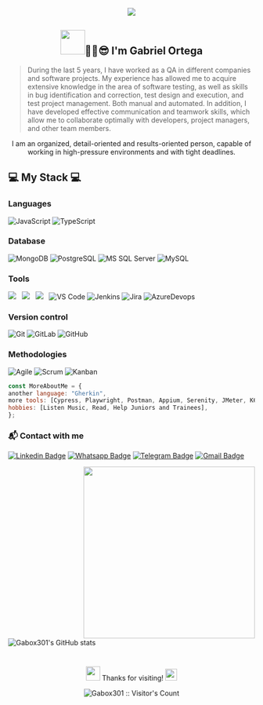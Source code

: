 <p align="center"><img src="https://i.imgur.com/A6bWGFl.gif"/></p>

<h2 align="center"> <img src="https://raw.githubusercontent.com/alexnaiman/alexnaiman/master/resources/welcomeglitch.gif" width="50px" />✌🏻😎 I'm Gabriel Ortega</h2>
  
> During the last 5 years, I have worked as a QA in different companies and software projects. My experience has allowed me to acquire extensive knowledge in the area of software testing, as well as skills in bug identification and correction, test design and execution, and test project management. Both manual and automated. In addition, I have developed effective communication and teamwork skills, which allow me to collaborate optimally with developers, project managers, and other team members.

<p align='center'>
I am an organized, detail-oriented and results-oriented person, capable of working in high-pressure environments and with tight deadlines.
</p>
  
## 💻 My Stack 💻

### Languages
![JavaScript](https://img.shields.io/badge/-JavaScript-black?style=flat&logo=javascript)
![TypeScript](https://img.shields.io/badge/-TypeScript-000000?style=flat&logo=typescript)

### Database
![MongoDB](https://img.shields.io/badge/-MongoDB-black?style=flat-square&logo=mongodb)
![PostgreSQL](https://img.shields.io/badge/-PostgreSQL-336791?style=flat&logo=postgresql)
![MS SQL Server](http://img.shields.io/badge/-MS%20SQL%20Server-CC2927?style=flat-square&logo=microsoft-sql-server&logoColor=ffffff)
![MySQL](https://img.shields.io/badge/-MySQL-F29111?style=flat&logo=mysql&logoColor=FFFFFF)

### Tools
<img src="https://img.shields.io/badge/Jest-C21325?style=for-the-badge&logo=jest&logoColor=white" />&nbsp;&nbsp;
<img src="https://img.shields.io/badge/Swagger-85EA2D?style=for-the-badge&logo=Swagger&logoColor=white" />&nbsp;&nbsp;
<img src="https://img.shields.io/badge/eslint-3A33D1?style=for-the-badge&logo=eslint&logoColor=white" />&nbsp;&nbsp;
![VS Code](http://img.shields.io/badge/-VS%20Code-007ACC?style=flat-square&logo=visual-studio-code&logoColor=ffffff)
![Jenkins](https://img.shields.io/badge/Jenkins-gray?style=flat&logo=jenkins)
![Jira](https://img.shields.io/badge/-Jira-0052CC?style=flat&logo=jira&logoColor=white)
![AzureDevops](https://img.shields.io/badge/-AzureDevops-0175C2?style=flat&logo=azureDevops)

### Version control
![Git](https://img.shields.io/badge/-Git-%23F05032?style=flat-square&logo=git&logoColor=%23ffffff)
![GitLab](https://img.shields.io/badge/-GitLab-FCA121?style=flat-square&logo=gitlab)
![GitHub](https://img.shields.io/badge/-GitHub-181717?style=flat-square&logo=github)

### Methodologies
![Agile](https://img.shields.io/badge/Agile-blue?style=flat&logo=Agile&logoColor=white)
![Scrum](https://img.shields.io/badge/Scrum-green?style=flat&logo=Scrum&logoColor=white)
![Kanban](https://img.shields.io/badge/Kanban-red?style=flat&logo=Kanban&logoColor=white)

```javascript
const MoreAboutMe = {
another language: "Gherkin",
more tools: [Cypress, Playwright, Postman, Appium, Serenity, JMeter, K6, Grafana, Xray, Cucumber],
hobbies: [Listen Music, Read, Help Juniors and Trainees],
};
```

### 📬 Contact with me
[![Linkedin Badge](https://img.shields.io/badge/-LinkedIn-blue?style=flat-square&logo=Linkedin&logoColor=white&link=https://www.linkedin.com/in/gabo301/)](https://www.linkedin.com/in/gabo301/)
[![Whatsapp Badge](https://img.shields.io/badge/-Whatsapp-4CA143?style=flat-square&labelColor=4CA143&logo=whatsapp&logoColor=white&link=https://api.whatsapp.com/send?phone=5491165209951)](https://api.whatsapp.com/send?phone=5491165209951)
[![Telegram Badge](https://img.shields.io/badge/-Telegram-1ca0f1?style=flat-square&labelColor=1ca0f1&logo=telegram&logoColor=white&link=https://t.me/Gabo_Ashwin)](https://t.me/Gabo_Ashwin)
[![Gmail Badge](https://img.shields.io/badge/-Gmail-c14438?style=flat-square&logo=Gmail&logoColor=white&link=mailto:gabotest301@gmail.com)](mailto:gabotest301@gmail.com)

<img align='right' src="https://camo.githubusercontent.com/3b7c592ede97b6138ffd4b1cc1541c2f3b11fd39/687474703a2f2f33312e6d656469612e74756d626c722e636f6d2f31376665613932306666333665663466356238373764353231366137616164392f74756d626c725f6d6f39786a65387a5a34317163626975666f315f313238302e676966" height="350px" width ="350px">

![Gabox301's GitHub stats](https://github-readme-stats.vercel.app/api?username=Gabox301&count_private=true&include_all_commits=true&show_icons=true&theme=chartreuse-dark)

#

<p align="center"> <img src="https://github.com/TheDudeThatCode/TheDudeThatCode/blob/master/Assets/Hi.gif" width="29px"> Thanks for visiting!&nbsp;<img src="https://github.com/TheDudeThatCode/TheDudeThatCode/blob/master/Assets/Earth.gif" width="24px">
  
<p align="center"><img src="https://profile-counter.glitch.me/{Gabox301}/count.svg" alt="Gabox301 :: Visitor's Count" /></p>

<!--
**Gabox301/Gabox301** is a ✨ _special_ ✨ repository because its `README.md` (this file) appears on your GitHub profile.

Here are some ideas to get you started:
- 🔭 I’m currently working on ...
- 🌱 I’m currently learning ...
- 👯 I’m looking to collaborate on ...
- 🤔 I’m looking for help with ...
- 💬 Ask me about ...
- 📫 How to reach me: ...
- 😄 Pronouns: ...
- ⚡ Fun fact: ...
-->
